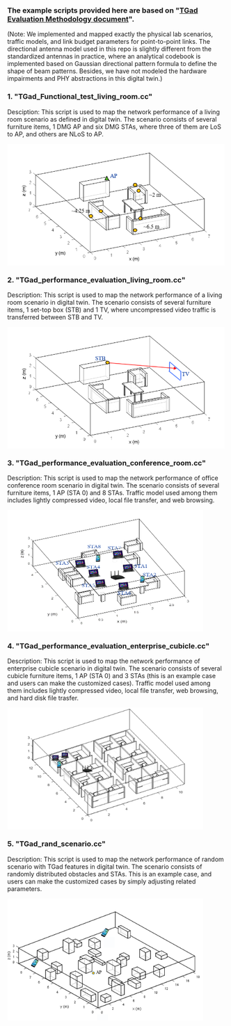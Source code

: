 ### The example scripts provided here are based on "[TGad Evaluation Methodology document](https://nam12.safelinks.protection.outlook.com/?url=https%3A%2F%2Fwww.ieee802.org%2F11%2FReports%2Ftgad_update.htm&amp;data=04%7C01%7Cyuchen.liu%40gatech.edu%7C3392376e47974f632cb808d8e9792e69%7C482198bbae7b4b258b7a6d7f32faa083%7C0%7C0%7C637516053978860685%7CUnknown%7CTWFpbGZsb3d8eyJWIjoiMC4wLjAwMDAiLCJQIjoiV2luMzIiLCJBTiI6Ik1haWwiLCJXVCI6Mn0%3D%7C1000&amp;sdata=tXSAjh36UPl2pFAc3x5igH3BBgFL13GBxQ3fpI7B7Kk%3D&amp;reserved=0)".
(Note: We implemented and mapped exactly the physical lab scenarios, traffic models, and link budget parameters for point-to-point links. The directional antenna model used in this repo is slightly different from the standardized antennas in practice, where an analytical codebook is implemented based on Gaussian directional pattern formula to define the shape of beam patterns. Besides, we have not modeled the hardware impairments and PHY abstractions in this digital twin.)

### 1. "TGad_Functional_test_living_room.cc"

Desciption: This script is used to map the network performance of a living room scenario as defined in digital twin. The scenario consists of several furniture items, 1 DMG AP and six DMG STAs, where three of them are LoS to AP, and others are NLoS to AP. 

<img id="img1" src="figures/func_test.png" width="500" height="280" align="middle">

### 2. "TGad_performance_evaluation_living_room.cc"

Description: This script is used to map the network performance of a living room scenario in digital twin. The scenario consists of several furniture items, 1 set-top box (STB) and 1 TV, where uncompressed video traffic is transferred between STB and TV.

<img id="img1" src="figures/eva_living_room.png" width="500" height="280" align="middle">

### 3. "TGad_performance_evaluation_conference_room.cc"

Description: This script is used to map the network performance of office conference room scenario in digital twin. The scenario consists of several furniture items, 1 AP (STA 0) and 8 STAs. Traffic model used among them includes lightly compressed video, local file transfer, and web browsing.

<img id="img1" src="figures/eva_conf_room.png" width="450" height="280" align="middle">

### 4. "TGad_performance_evaluation_enterprise_cubicle.cc"

Description: This script is used to map the network performance of enterprise cubicle scenario in digital twin. The scenario consists of several cubicle furniture items, 1 AP (STA 0) and 3 STAs (this is an example case and users can make the customized cases). Traffic model used among them includes lightly compressed video, local file transfer, web browsing, and hard disk file trasfer.

<img id="img1" src="figures/eva_cubicle_room.png" width="450" height="280" align="middle">

### 5. "TGad_rand_scenario.cc"

Description: This script is used to map the network performance of random scenario with TGad features in digital twin. The scenario consists of randomly distributed obstacles and STAs. This is an example case, and users can make the customized cases by simply adjusting related parameters.

<img id="img1" src="figures/eva_rand_scenario.png" width="450" height="280" align="middle">

